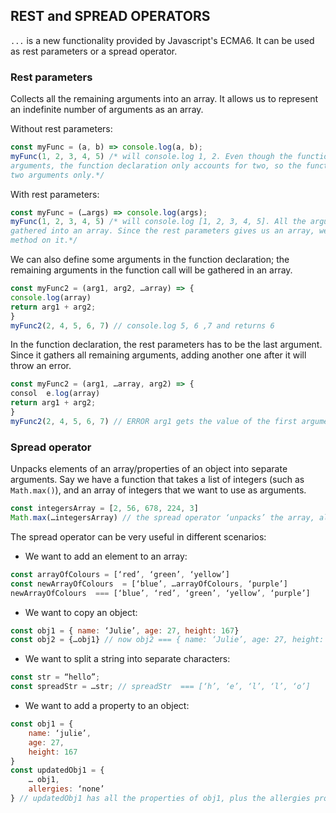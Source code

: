 ## **REST and SPREAD OPERATORS**

`...` is a new functionality provided by Javascript's ECMA6. It can be used as  rest parameters or a spread operator.

### **Rest parameters**

Collects all the remaining arguments into an array. It allows us to represent an indefinite number of arguments as an array.

Without rest parameters:
```javascript
const myFunc = (a, b) => console.log(a, b);
myFunc(1, 2, 3, 4, 5) /* will console.log 1, 2. Even though the function call accepts any number of  
arguments, the function declaration only accounts for two, so the function is run with the first  
two arguments only.*/
```
With rest parameters:
```javascript
const myFunc = (…args) => console.log(args);
myFunc(1, 2, 3, 4, 5) /* will console.log [1, 2, 3, 4, 5]. All the arguments passed to myFunc are  
gathered into an array. Since the rest parameters gives us an array, we can then use any array  
method on it.*/ 
```
We can also define some arguments in the function declaration; the remaining arguments in the function call will be gathered in an array.

```javascript
const myFunc2 = (arg1, arg2, …array) => {
console.log(array)
return arg1 + arg2;
}
myFunc2(2, 4, 5, 6, 7) // console.log 5, 6 ,7 and returns 6
```
In the function declaration, the rest parameters has to be the last argument. Since it gathers all remaining arguments, adding another one after it will throw an error.

```javascript
const myFunc2 = (arg1, …array, arg2) => {
consol	e.log(array)
return arg1 + arg2;
}
myFunc2(2, 4, 5, 6, 7) // ERROR arg1 gets the value of the first argument and array gets all remaining ones, so there is no value left for arg2.
```  

### **Spread operator**

Unpacks elements of an array/properties of an object into separate arguments. Say we have a function that takes a list of integers (such as `Math.max()`), and an array of integers that we want to use as arguments. 
```javascript
const integersArray = [2, 56, 678, 224, 3]
Math.max(…integersArray) // the spread operator ‘unpacks’ the array, allowing each element of the array to be passed as a separate argument. 
```
The spread operator can be very useful in different scenarios:

- We want to add an element to an array:
```javascript
const arrayOfColours = [‘red’, ‘green’, ‘yellow’]
const newArrayOfColours  = [‘blue’, …arrayOfColours, ‘purple’]
newArrayOfColours  === [‘blue’, ‘red’, ‘green’, ‘yellow’, ‘purple’]
```
- We want to copy an object:
```javascript
const obj1 = { name: ‘Julie’, age: 27, height: 167}
const obj2 = {…obj1} // now obj2 === { name: ‘Julie’, age: 27, height: 167}
```
- We want to split a string into separate characters:
```javascript
const str = “hello”;
const spreadStr = …str; // spreadStr  === [‘h’, ‘e’, ‘l’, ‘l’, ‘o’]
```
- We want to add a property to an object:
```javascript
const obj1 = {
	name: ‘julie’,
	age: 27,
	height: 167
}
const updatedObj1 = {
	… obj1,
	allergies: ‘none’
} // updatedObj1 has all the properties of obj1, plus the allergies property. 
```
